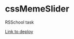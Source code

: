 # cssMemeSlider
RSSchool task


<a href='https://enigmus.github.io/cssMemeSlider/cssMemeSlider/'>Link to deploy</a>